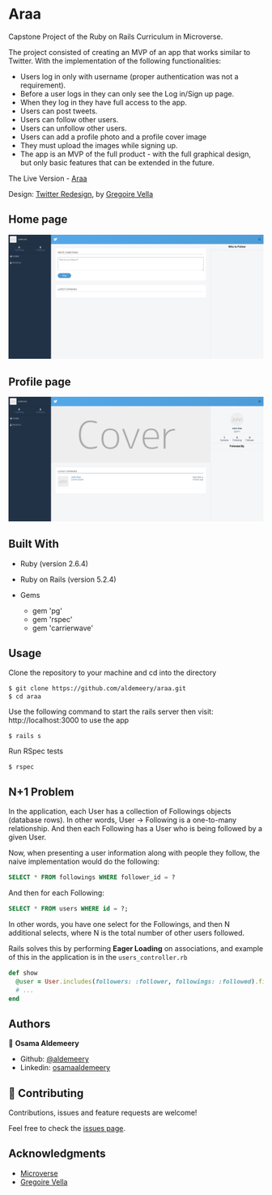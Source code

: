 # Araa

Capstone Project of the Ruby on Rails Curriculum in Microverse.

The project consisted of creating an MVP of an app that works similar to Twitter. With the implementation of the following functionalities:

- Users log in only with username (proper authentication was not a requirement).
- Before a user logs in they can only see the Log in/Sign up page.
- When they log in they have full access to the app.
- Users can post tweets.
- Users can follow other users.
- Users can unfollow other users.
- Users can add a profile photo and a profile cover image
- They must upload the images while signing up.
- The app is an MVP of the full product - with the full graphical design, but only basic features that can be extended in the future.

The Live Version - [Araa](https://araa-app.herokuapp.com/signup)

Design: [Twitter Redesign](https://www.behance.net/gallery/14286087/Twitter-Redesign-of-UI-details), by [Gregoire Vella](https://www.behance.net/gregoirevella)

## Home page

![Homepage](/screenshots/homepage.png?raw=true "Homepage")

## Profile page

![Profile page](/screenshots/profile.png?raw=true "Profile page")

## Built With

- Ruby (version 2.6.4)
- Ruby on Rails (version 5.2.4)

- Gems
  - gem 'pg'
  - gem 'rspec'
  - gem 'carrierwave'

## Usage

Clone the repository to your machine and cd into the directory

```
$ git clone https://github.com/aldemeery/araa.git
$ cd araa
```

Use the following command to start the rails server then visit: http://localhost:3000 to use the app

```
$ rails s
```

Run RSpec tests

```
$ rspec
```

## N+1 Problem

In the application, each User has a collection of Followings objects (database rows). In other words, User → Following is a one-to-many relationship.
And then each Following has a User who is being followed by a given User.

Now, when presenting a user information along with people they follow, the naive implementation would do the following:

```sql
SELECT * FROM followings WHERE follower_id = ?
```

And then for each Following:

```sql
SELECT * FROM users WHERE id = ?;
```

In other words, you have one select for the Followings, and then N additional selects, where N is the total number of other users followed.

Rails solves this by performing **Eager Loading** on associations, and example of this in the application is in the `users_controller.rb`

```ruby
def show
  @user = User.includes(followers: :follower, followings: :followed).find(@user.id)
  # ...
end
```

## Authors

👤 **Osama Aldemeery**

- Github: [@aldemeery](https://github.com/aldemeery)
- Linkedin: [osamaaldemeery](https://linkedin.com/in/osamaaldemeery)

## 🤝 Contributing

Contributions, issues and feature requests are welcome!

Feel free to check the [issues page](https://github.com/aldemeery/araa/issues).

## Acknowledgments

- [Microverse](https://www.microverse.org/)
- [Gregoire Vella](https://www.behance.net/gregoirevella)
